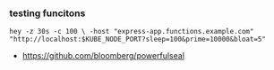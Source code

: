 
### testing funcitons

`hey -z 30s -c 100 \
-host "express-app.functions.example.com" "http://localhost:$KUBE_NODE_PORT?sleep=100&prime=10000&bloat=5"`

* https://github.com/bloomberg/powerfulseal